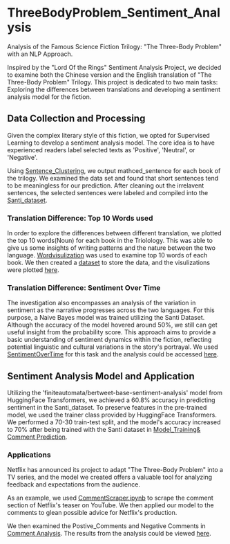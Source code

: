 # ThreeBodyProblem_Sentiment_Analysis
Analysis of the Famous Science Fiction Trilogy: "The Three-Body Problem" with an NLP Approach.

Inspired by the "Lord Of the Rings" Sentiment Analysis Project, we decided to examine both the Chinese version and the English translation of "The Three-Body Problem" Trilogy. This project is dedicated to two main tasks: Exploring the differences between translations and developing a sentiment analysis model for the fiction.


## Data Collection and Processing
Given the complex literary style of this fiction, we opted for Supervised Learning to develop a sentiment analysis model. The core idea is to have experienced readers label selected texts as 'Positive', 'Neutral', or 'Negative'.


Using [Sentence_Clustering](https://github.com/kli486/ThreeBodyProblem_Sentiment_Analysis/blob/main/Code/SentenceClustering.ipynb), we output mathced_sentence for each book of the trilogy. We examined the data set and found that short sentences tend to be meaningless for our prediction. After cleaning out the irrelavent sentences, the selected sentences were labeled and compiled into the [Santi_dataset](https://github.com/kli486/ThreeBodyProblem_Sentiment_Analysis/blob/main/DataSet/Santi_dataset.csv).

### Translation Difference: Top 10 Words used

In order to explore the differences between different translation, we plotted the top 10 words(Noun) for each book in the Triolology. This was able to give us some insights of writing patterns and the nature between the two language. [Wordvisulization](https://github.com/kli486/ThreeBodyProblem_Sentiment_Analysis/blob/main/Code/Wordvisulization.ipynb) was used to examine top 10 words of each book. We then created a [dataset](https://github.com/kli486/ThreeBodyProblem_Sentiment_Analysis/blob/main/DataSet/Occurence.csv) to store the data, and the visulizations were plotted [here](https://github.com/kli486/ThreeBodyProblem_Sentiment_Analysis/blob/main/Top10Words_Visulization.md).

### Translation Difference:  Sentiment Over Time 
The investigation also encompasses an analysis of the variation in sentiment as the narrative progresses across the two languages. For this purpose, a Naive Bayes model was trained utilizing the Santi Dataset. Although the accuracy of the model hovered around 50%, we still can get useful insight from the probability score. This approach aims to provide a basic understanding of sentiment dynamics within the fiction, reflecting potential linguistic and cultural variations in the story's portrayal. We used [SentimentOverTime](https://github.com/kli486/ThreeBodyProblem_Sentiment_Analysis/blob/main/Code/SentimentOvertime.ipynb) for this task and the analysis could be accessed [here](https://github.com/kli486/ThreeBodyProblem_Sentiment_Analysis/blob/main/SentimentAnalysis_Visulization.md).

## Sentiment Analysis Model and Application
Utilizing the 'finiteautomata/bertweet-base-sentiment-analysis' model from HuggingFace Transformers, we achieved a 60.8% accuracy in predicting sentiment in the Santi_dataset. To preserve features in the pre-trained model, we used the trainer class provided by HuggingFace Transformers. We performed a 70-30 train-test split, and the model's accuracy increased to 70% after being trained with the Santi dataset in [Model_Training& Comment Prediction](https://github.com/kli486/ThreeBodyProblem_Sentiment_Analysis/blob/main/Code/Sentiment_Training.ipynb).


### Applications
Netflix has announced its project to adapt "The Three-Body Problem" into a TV series, and the model we created offers a valuable tool for analyzing feedback and expectations from the audience.

As an example, we used [CommentScraper.ipynb](https://github.com/kli486/ThreeBodyProblem_Sentiment_Analysis/blob/main/Code/CommentScraper.ipynb) to scrape the comment section of Netflix's teaser on YouTube. We then applied our model to the comments to glean possible advice for Netflix's production.

We then examined the Postive_Comments and Negative Comments in [Comment Analysis](https://github.com/kli486/ThreeBodyProblem_Sentiment_Analysis/blob/main/Code/Comment_Analysis.ipynb). The results from the analysis could be viewed [here](https://github.com/kli486/ThreeBodyProblem_Sentiment_Analysis/blob/main/YoutubeCommentAnalysis.md).
